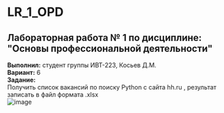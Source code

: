 # LR_1_OPD  
## Лабораторная работа № 1 по дисциплине: "Основы профессиональной деятельности"  
**Выполнил:** студент группы ИВТ-223, Косьев Д.М.  
**Вариант:** 6  
**Задание:**  
Получить список вакансий по поиску Python с сайта hh.ru , результат записать в файл формата .xlsx  
![image](https://user-images.githubusercontent.com/125188456/234626792-c7274de7-c9ab-45ed-972e-615cb4f090bd.png)  
